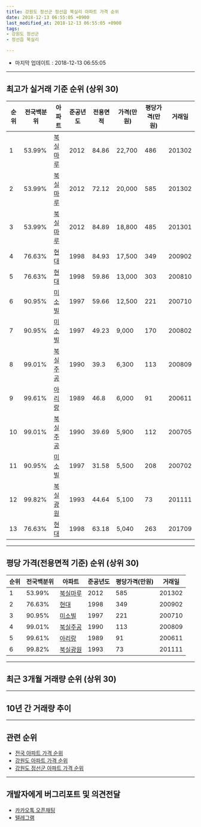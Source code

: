 ```yaml
---
title: 강원도 정선군 정선읍 북실리 아파트 가격 순위
date: 2018-12-13 06:55:05 +0900
last_modified_at: 2018-12-13 06:55:05 +0900
tags:
- 강원도 정선군
- 정선읍 북실리

---
```


* 마지막 업데이트 : 2018-12-13 06:55:05

---

## 최고가 실거래 기준 순위 (상위 30)


|순위|전국백분위|아파트|준공년도|전용면적|가격(만원)|평당가격(만원)|거래일|
|---|---|---|---|---|---|---|---|
|1|53.99%|[북실마루](https://search.naver.com/search.naver?query=%EA%B0%95%EC%9B%90%EB%8F%84+%EC%A0%95%EC%84%A0%EA%B5%B0+%EC%A0%95%EC%84%A0%EC%9D%8D+%EB%B6%81%EC%8B%A4%EB%A6%AC+%EB%B6%81%EC%8B%A4%EB%A7%88%EB%A3%A8)|2012|84.86|22,700|486|201302|
|2|53.99%|[북실마루](https://search.naver.com/search.naver?query=%EA%B0%95%EC%9B%90%EB%8F%84+%EC%A0%95%EC%84%A0%EA%B5%B0+%EC%A0%95%EC%84%A0%EC%9D%8D+%EB%B6%81%EC%8B%A4%EB%A6%AC+%EB%B6%81%EC%8B%A4%EB%A7%88%EB%A3%A8)|2012|72.12|20,000|585|201302|
|3|53.99%|[북실마루](https://search.naver.com/search.naver?query=%EA%B0%95%EC%9B%90%EB%8F%84+%EC%A0%95%EC%84%A0%EA%B5%B0+%EC%A0%95%EC%84%A0%EC%9D%8D+%EB%B6%81%EC%8B%A4%EB%A6%AC+%EB%B6%81%EC%8B%A4%EB%A7%88%EB%A3%A8)|2012|84.89|18,800|485|201301|
|4|76.63%|[현대](https://search.naver.com/search.naver?query=%EA%B0%95%EC%9B%90%EB%8F%84+%EC%A0%95%EC%84%A0%EA%B5%B0+%EC%A0%95%EC%84%A0%EC%9D%8D+%EB%B6%81%EC%8B%A4%EB%A6%AC+%ED%98%84%EB%8C%80)|1998|84.93|17,500|349|200902|
|5|76.63%|[현대](https://search.naver.com/search.naver?query=%EA%B0%95%EC%9B%90%EB%8F%84+%EC%A0%95%EC%84%A0%EA%B5%B0+%EC%A0%95%EC%84%A0%EC%9D%8D+%EB%B6%81%EC%8B%A4%EB%A6%AC+%ED%98%84%EB%8C%80)|1998|59.86|13,000|303|200810|
|6|90.95%|[미소빌](https://search.naver.com/search.naver?query=%EA%B0%95%EC%9B%90%EB%8F%84+%EC%A0%95%EC%84%A0%EA%B5%B0+%EC%A0%95%EC%84%A0%EC%9D%8D+%EB%B6%81%EC%8B%A4%EB%A6%AC+%EB%AF%B8%EC%86%8C%EB%B9%8C)|1997|59.66|12,500|221|200710|
|7|90.95%|[미소빌](https://search.naver.com/search.naver?query=%EA%B0%95%EC%9B%90%EB%8F%84+%EC%A0%95%EC%84%A0%EA%B5%B0+%EC%A0%95%EC%84%A0%EC%9D%8D+%EB%B6%81%EC%8B%A4%EB%A6%AC+%EB%AF%B8%EC%86%8C%EB%B9%8C)|1997|49.23|9,000|170|200802|
|8|99.01%|[북실주공](https://search.naver.com/search.naver?query=%EA%B0%95%EC%9B%90%EB%8F%84+%EC%A0%95%EC%84%A0%EA%B5%B0+%EC%A0%95%EC%84%A0%EC%9D%8D+%EB%B6%81%EC%8B%A4%EB%A6%AC+%EB%B6%81%EC%8B%A4%EC%A3%BC%EA%B3%B5)|1990|39.3|6,300|113|200809|
|9|99.61%|[아리랑](https://search.naver.com/search.naver?query=%EA%B0%95%EC%9B%90%EB%8F%84+%EC%A0%95%EC%84%A0%EA%B5%B0+%EC%A0%95%EC%84%A0%EC%9D%8D+%EB%B6%81%EC%8B%A4%EB%A6%AC+%EC%95%84%EB%A6%AC%EB%9E%91)|1989|46.8|6,000|91|200611|
|10|99.01%|[북실주공](https://search.naver.com/search.naver?query=%EA%B0%95%EC%9B%90%EB%8F%84+%EC%A0%95%EC%84%A0%EA%B5%B0+%EC%A0%95%EC%84%A0%EC%9D%8D+%EB%B6%81%EC%8B%A4%EB%A6%AC+%EB%B6%81%EC%8B%A4%EC%A3%BC%EA%B3%B5)|1990|39.69|5,900|112|200705|
|11|90.95%|[미소빌](https://search.naver.com/search.naver?query=%EA%B0%95%EC%9B%90%EB%8F%84+%EC%A0%95%EC%84%A0%EA%B5%B0+%EC%A0%95%EC%84%A0%EC%9D%8D+%EB%B6%81%EC%8B%A4%EB%A6%AC+%EB%AF%B8%EC%86%8C%EB%B9%8C)|1997|31.58|5,500|208|200702|
|12|99.82%|[북실광원](https://search.naver.com/search.naver?query=%EA%B0%95%EC%9B%90%EB%8F%84+%EC%A0%95%EC%84%A0%EA%B5%B0+%EC%A0%95%EC%84%A0%EC%9D%8D+%EB%B6%81%EC%8B%A4%EB%A6%AC+%EB%B6%81%EC%8B%A4%EA%B4%91%EC%9B%90)|1993|44.64|5,100|73|201111|
|13|76.63%|[현대](https://search.naver.com/search.naver?query=%EA%B0%95%EC%9B%90%EB%8F%84+%EC%A0%95%EC%84%A0%EA%B5%B0+%EC%A0%95%EC%84%A0%EC%9D%8D+%EB%B6%81%EC%8B%A4%EB%A6%AC+%ED%98%84%EB%8C%80)|1998|63.18|5,040|263|201709|


---

## 평당 가격(전용면적 기준) 순위 (상위 30)


|순위|전국백분위|아파트|준공년도|평당가격(만원)|거래일|
|---|---|---|---|---|---|
|1|53.99%|[북실마루](https://search.naver.com/search.naver?query=%EA%B0%95%EC%9B%90%EB%8F%84+%EC%A0%95%EC%84%A0%EA%B5%B0+%EC%A0%95%EC%84%A0%EC%9D%8D+%EB%B6%81%EC%8B%A4%EB%A6%AC+%EB%B6%81%EC%8B%A4%EB%A7%88%EB%A3%A8)|2012|585|201302|
|2|76.63%|[현대](https://search.naver.com/search.naver?query=%EA%B0%95%EC%9B%90%EB%8F%84+%EC%A0%95%EC%84%A0%EA%B5%B0+%EC%A0%95%EC%84%A0%EC%9D%8D+%EB%B6%81%EC%8B%A4%EB%A6%AC+%ED%98%84%EB%8C%80)|1998|349|200902|
|3|90.95%|[미소빌](https://search.naver.com/search.naver?query=%EA%B0%95%EC%9B%90%EB%8F%84+%EC%A0%95%EC%84%A0%EA%B5%B0+%EC%A0%95%EC%84%A0%EC%9D%8D+%EB%B6%81%EC%8B%A4%EB%A6%AC+%EB%AF%B8%EC%86%8C%EB%B9%8C)|1997|221|200710|
|4|99.01%|[북실주공](https://search.naver.com/search.naver?query=%EA%B0%95%EC%9B%90%EB%8F%84+%EC%A0%95%EC%84%A0%EA%B5%B0+%EC%A0%95%EC%84%A0%EC%9D%8D+%EB%B6%81%EC%8B%A4%EB%A6%AC+%EB%B6%81%EC%8B%A4%EC%A3%BC%EA%B3%B5)|1990|113|200809|
|5|99.61%|[아리랑](https://search.naver.com/search.naver?query=%EA%B0%95%EC%9B%90%EB%8F%84+%EC%A0%95%EC%84%A0%EA%B5%B0+%EC%A0%95%EC%84%A0%EC%9D%8D+%EB%B6%81%EC%8B%A4%EB%A6%AC+%EC%95%84%EB%A6%AC%EB%9E%91)|1989|91|200611|
|6|99.82%|[북실광원](https://search.naver.com/search.naver?query=%EA%B0%95%EC%9B%90%EB%8F%84+%EC%A0%95%EC%84%A0%EA%B5%B0+%EC%A0%95%EC%84%A0%EC%9D%8D+%EB%B6%81%EC%8B%A4%EB%A6%AC+%EB%B6%81%EC%8B%A4%EA%B4%91%EC%9B%90)|1993|73|201111|


---

## 최근 3개월 거래량 순위 (상위 30)


<div style="width:100%;">
    <canvas id="deal_count_ranking" height="250"></canvas>
</div>


<script>
new Chart(document.getElementById("deal_count_ranking"), {
    type: 'horizontalBar',
    data: {
        labels: ['아리랑', '북실주공', '현대', '미소빌', '북실광원'],
        datasets: [{
            label: '실거래 수',
            data: [3, 3, 2, 1, 1],
            borderColor: "rgba(255, 0, 128, 1)",
            backgroundColor: "rgba(255, 0, 128, 0.5)",
            fill: false,
        }]
    },
    options: {
        responsive: true,
        title: {
            display: true,
            text: '최근 3개월 거래량 순위'
        },
        tooltips: {
            mode: 'index',
            intersect: false,
            callbacks: {
                title: function(tooltipItems, data) {
                    return "실거래 수:";
                },
                label: function(tooltipItem, data) {
                    return data.labels[tooltipItem.index] + ": " + tooltipItem.xLabel;
                }
            }
        },
        hover: {
            mode: 'nearest',
            intersect: true
        },
        scales: {
            xAxes: [{
                display: true,
                scaleLabel: {
                    display: true,
                    labelString: '실거래 수'
                },
                ticks: {
                    suggestedMin: 0,
                }
            }],
            yAxes: [{
                display: true,
                ticks: {
                    autoSkip: false,
                    callback: function(value, index, values) {
                        if (value.length > 15)
                            return value.substr(0, 13) + "...";
                        else
                            return value;
                    }
                },
                scaleLabel: {
                    display: false,
                }
            }]
        }
    }
});

</script>


---

## 10년 간 거래량 추이


<div style="width:100%;">
    <canvas id="deal_progress" height="250"></canvas>
</div>

<script>
new Chart(document.getElementById("deal_progress"), {
    type: 'line',
    data: {
        labels: ['200812','200901','200902','200903','200904','200905','200906','200907','200908','200909','200910','200911','200912','201001','201002','201003','201004','201005','201006','201007','201008','201009','201010','201011','201012','201101','201102','201103','201104','201105','201106','201107','201108','201109','201110','201111','201112','201201','201202','201203','201204','201205','201206','201207','201208','201209','201210','201211','201212','201301','201302','201303','201304','201305','201306','201307','201308','201309','201310','201311','201312','201401','201402','201403','201404','201405','201406','201407','201408','201409','201410','201411','201412','201501','201502','201503','201504','201505','201506','201507','201508','201509','201510','201511','201512','201601','201602','201603','201604','201605','201606','201607','201608','201609','201610','201611','201612','201701','201702','201703','201704','201705','201706','201707','201708','201709','201710','201711','201712','201801','201802','201803','201804','201805','201806','201807','201808','201809','201810','201811','201812'],
        datasets: [{
            label: '실거래 수',
            pointRadius: 1,
            data: [2, 2, 5, 5, 3, 6, 12, 6, 7, 5, 4, 7, 5, 6, 2, 4, 6, 4, 4, 3, 4, 7, 2, 4, 4, 4, 5, 4, 6, 5, 7, 3, 4, 4, 5, 6, 4, 4, 3, 3, 8, 3, 4, 4, 3, 2, 5, 18, 47, 10, 21, 7, 7, 5, 5, 3, 5, 6, 6, 5, 4, 11, 13, 6, 7, 5, 4, 9, 23, 13, 7, 9, 9, 18, 3, 9, 9, 6, 7, 4, 4, 3, 20, 8, 5, 7, 5, 7, 2, 5, 1, 3, 3, 1, 6, 7, 3, 2, 2, 9, 6, 5, 4, 4, 1, 6, 5, 6, 3, 0, 6, 5, 8, 4, 5, 4, 3, 4, 8, 2, 0],
            borderColor: "rgba(255, 201, 14, 1)",
            backgroundColor: "rgba(255, 201, 14, 0.5)",
            fill: true,
        }]
    },
    options: {
        responsive: true,
        title: {
            display: true,
            text: '10년간 거래량 추이'
        },
        tooltips: {
            mode: 'index',
            intersect: false,
        },
        hover: {
            mode: 'nearest',
            intersect: true
        },
        scales: {
            xAxes: [{
                display: true,
                scaleLabel: {
                    display: true,
                    labelString: '년/월'
                }
            }],
            yAxes: [{
                display: true,
                ticks: {
                    suggestedMin: 0,
                },
                scaleLabel: {
                    display: true,
                    labelString: '실거래 수'
                }
            }]
        }
    }
});

</script>


---

## 관련 순위

- [전국 아파트 가격 순위](https://inasie.github.io/apt-ranking/전국)
- [강원도 아파트 가격 순위](https://inasie.github.io/apt-ranking/강원도)
- [강원도 정선군 아파트 가격 순위](https://inasie.github.io/apt-ranking/강원도-정선군)


---

## 개발자에게 버그리포트 및 의견전달

- [카카오톡 오픈채팅](https://open.kakao.com/o/gLJUAP4)
- [텔레그램](https://t.me/inasie)

